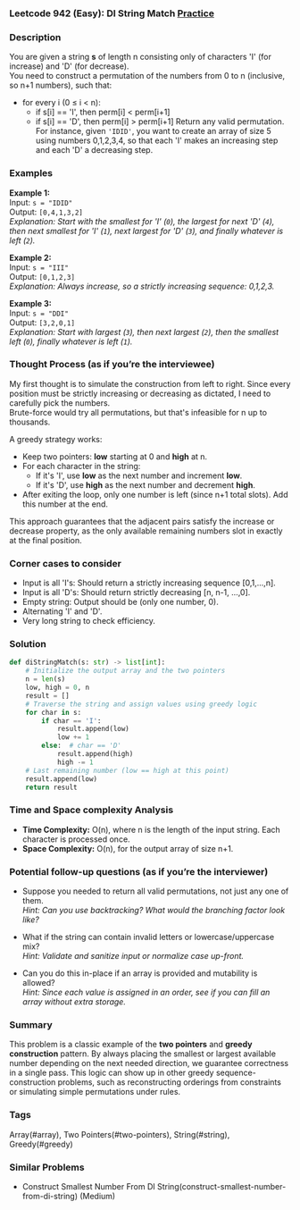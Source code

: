 ### Leetcode 942 (Easy): DI String Match [Practice](https://leetcode.com/problems/di-string-match)

### Description  
You are given a string **s** of length n consisting only of characters 'I' (for increase) and 'D' (for decrease).  
You need to construct a permutation of the numbers from 0 to n (inclusive, so n+1 numbers), such that:
- for every i (0 ≤ i < n):
  - if s[i] == 'I', then perm[i] < perm[i+1]
  - if s[i] == 'D', then perm[i] > perm[i+1]
Return any valid permutation.  
For instance, given `'IDID'`, you want to create an array of size 5 using numbers 0,1,2,3,4, so that each 'I' makes an increasing step and each 'D' a decreasing step.

### Examples  

**Example 1:**  
Input: `s = "IDID"`  
Output: `[0,4,1,3,2]`  
*Explanation: Start with the smallest for 'I' (`0`), the largest for next 'D' (`4`), then next smallest for 'I' (`1`), next largest for 'D' (`3`), and finally whatever is left (`2`).*

**Example 2:**  
Input: `s = "III"`  
Output: `[0,1,2,3]`  
*Explanation: Always increase, so a strictly increasing sequence: 0,1,2,3.*

**Example 3:**  
Input: `s = "DDI"`  
Output: `[3,2,0,1]`  
*Explanation: Start with largest (`3`), then next largest (`2`), then the smallest left (`0`), finally whatever is left (`1`).*

### Thought Process (as if you’re the interviewee)  
My first thought is to simulate the construction from left to right. Since every position must be strictly increasing or decreasing as dictated, I need to carefully pick the numbers.  
Brute-force would try all permutations, but that's infeasible for n up to thousands.

A greedy strategy works:  
- Keep two pointers: **low** starting at 0 and **high** at n.
- For each character in the string:
  - If it's 'I', use **low** as the next number and increment **low**.
  - If it's 'D', use **high** as the next number and decrement **high**.
- After exiting the loop, only one number is left (since n+1 total slots). Add this number at the end.

This approach guarantees that the adjacent pairs satisfy the increase or decrease property, as the only available remaining numbers slot in exactly at the final position.

### Corner cases to consider  
- Input is all 'I's: Should return a strictly increasing sequence [0,1,...,n].
- Input is all 'D's: Should return strictly decreasing [n, n-1, ...,0].
- Empty string: Output should be  (only one number, 0).
- Alternating 'I' and 'D'.
- Very long string to check efficiency.

### Solution

```python
def diStringMatch(s: str) -> list[int]:
    # Initialize the output array and the two pointers
    n = len(s)
    low, high = 0, n
    result = []
    # Traverse the string and assign values using greedy logic
    for char in s:
        if char == 'I':
            result.append(low)
            low += 1
        else:  # char == 'D'
            result.append(high)
            high -= 1
    # Last remaining number (low == high at this point)
    result.append(low)
    return result
```

### Time and Space complexity Analysis  

- **Time Complexity:** O(n), where n is the length of the input string. Each character is processed once.
- **Space Complexity:** O(n), for the output array of size n+1.

### Potential follow-up questions (as if you’re the interviewer)  

- Suppose you needed to return all valid permutations, not just any one of them.  
  *Hint: Can you use backtracking? What would the branching factor look like?*

- What if the string can contain invalid letters or lowercase/uppercase mix?  
  *Hint: Validate and sanitize input or normalize case up-front.*

- Can you do this in-place if an array is provided and mutability is allowed?  
  *Hint: Since each value is assigned in an order, see if you can fill an array without extra storage.*

### Summary
This problem is a classic example of the **two pointers** and **greedy construction** pattern. By always placing the smallest or largest available number depending on the next needed direction, we guarantee correctness in a single pass. This logic can show up in other greedy sequence-construction problems, such as reconstructing orderings from constraints or simulating simple permutations under rules.

### Tags
Array(#array), Two Pointers(#two-pointers), String(#string), Greedy(#greedy)

### Similar Problems
- Construct Smallest Number From DI String(construct-smallest-number-from-di-string) (Medium)
